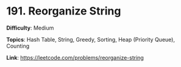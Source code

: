 # 191. Reorganize String

**Difficulty**: Medium

**Topics**: Hash Table, String, Greedy, Sorting, Heap (Priority Queue), Counting

**Link**: https://leetcode.com/problems/reorganize-string

